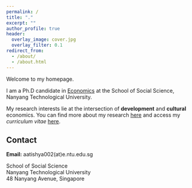 ```yaml
---
permalink: /
title: "."
excerpt: ""
author_profile: true
header:
  overlay_image: cover.jpg
  overlay_filter: 0.1
redirect_from: 
  - /about/
  - /about.html
---
```



Welcome to my homepage.

I am a Ph.D candidate in [Economics](https://www.ntu.edu.sg/sss/economics) at the School of Social Science, Nanyang Technological University. 

My research interests lie at the intersection of **development** and **cultural** economics. You can find more about my research [here](research) and access my *curriculum vitae* [here](cv). 

## Contact
**Email:** aatishya002(at)e.ntu.edu.sg

School of Social Science  
Nanyang Technological University  
48 Nanyang Avenue, Singapore  



